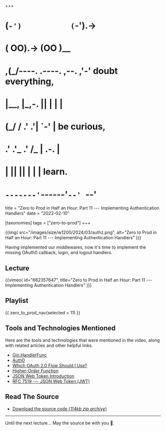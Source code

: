 +++
#   (`-')           (`-').->
#   ( OO).->        (OO )__
# ,(_/----. .----. ,--. ,'-' doubt everything,
# |__,    |\_,-.  ||  | |  |
#  (_/   /    .' .'|  `-'  | be curious,
#  .'  .'_  .'  /_ |  .-.  |
# |       ||      ||  | |  | learn.
# `-------'`------'`--' `--'

title = "Zero to Prod in Half an Hour: Part 11 --- Implementing Authentication Handlers"
date = "2022-02-10"

[taxonomies]
tags = ["zero-to-prod"]
+++

{{img(
  src="/images/size/w1200/2024/03/authz.png",
  alt="Zero to Prod in Half an Hour: Part 11 --- Implementing Authentication Handlers"
)}}

Having implemented our middlewares, now it's time to implement the missing
OAuth0 callback, login, and logout handlers.

## Lecture

{{vimeo(
  id="662357647",
  title="Zero to Prod in Half an Hour: Part 11 --- Implementing Authentication Handlers"
)}}


## Playlist

{{ zero_to_prod_nav(selected = 11) }}

## Tools and Technologies Mentioned

Here are the tools and technologies that were mentioned in the video, along with
related articles and other helpful links.

* [Gin.HandlerFunc](https://pkg.go.dev/github.com/gin-gonic/gin#HandlerFunc)
* [Auth0](https://auth0.com/)
* [Which OAuth 2.0 Flow Should I Use?](https://auth0.com/docs/get-started/authentication-and-authorization-flow/which-oauth-2-0-flow-should-i-use)
* [Higher-Order Function](https://en.wikipedia.org/wiki/Higher-order_function)
* [JSON Web Token Introduction](https://jwt.io/introduction)
* [RFC 7519 --- JSON Web Token (JWT)](https://datatracker.ietf.org/doc/html/rfc7519)

## Read The Source

* [Download the source code (*114kb zip
  archive*)](https://assets.zerotohero.dev/zero-to-prod-in-30/zero-to-prod-in-30.zip)

------------

Until the next lecture... May the source be with you 🦄.
